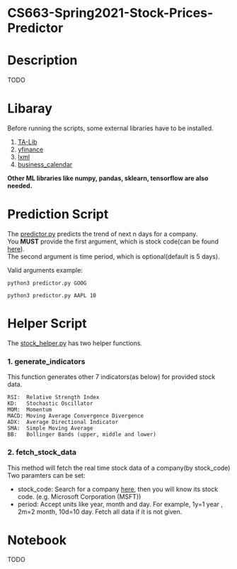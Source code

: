 # CS663-Spring2021-Stock-Prices-Predictor

# Description

TODO

# Libaray
Before running the scripts, some external libraries have to be installed.   

1. [TA-Lib](https://mrjbq7.github.io/ta-lib/install.html)
2. [yfinance](https://pypi.org/project/yfinance/)
3. [lxml](https://lxml.de/installation.html)
4. [business_calendar](https://pypi.org/project/business_calendar/)

**Other ML libraries like numpy, pandas, sklearn, tensorflow are also needed.**

# Prediction Script
The [predictor.py](/predictor.py) predicts the trend of next n days for a company.   
You **MUST** provide the first argument, which is stock code(can be found [here](https://finance.yahoo.com/lookup)).  
The second argument is time period, which is optional(default is 5 days).   
   
Valid arguments example: 
```
python3 predictor.py GOOG 

python3 predictor.py AAPL 10 
```

# Helper Script
The [stock_helper.py](/stock_helper.py) has two helper functions.
### 1. generate_indicators
This function generates other 7 indicators(as below) for provided stock data.   
```
RSI:  Relative Strength Index 
KD:   Stochastic Oscillator 
MOM:  Momentum 
MACD: Moving Average Convergence Divergence 
ADX:  Average Directional Indicator 
SMA:  Simple Moving Average 
BB:   Bollinger Bands (upper, middle and lower)
```

### 2. fetch_stock_data 
This method will fetch the real time stock data of a company(by stock_code)
Two paramters can be set:

* stock_code: Search for a company [here](https://finance.yahoo.com/lookup), then you will know its stock code. (e.g. Microsoft Corporation (MSFT))
* period: Accept units like year, month and day. For example, 1y=1 year , 2m=2 month, 10d=10 day. Fetch all data if it is not given.



# Notebook

TODO


